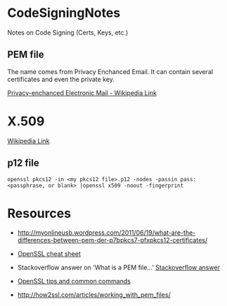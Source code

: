 CodeSigningNotes
================

Notes on Code Signing (Certs, Keys, etc.)


PEM file
-------

The name comes from Privacy Enchanced Email. It can contain several certificates and even the private key.





[Privacy-enchanced Electronic Mail - Wikipedia Link](http://en.wikipedia.org/wiki/Privacy-enhanced_Electronic_Mail)


X.509
=====
[Wikipedia Link](http://en.wikipedia.org/wiki/X.509)


p12 file
--------

`openssl pkcs12 -in <my pkcs12 file>.p12 -nodes -passin pass:<passphrase, or blank> |openssl x509 -noout -fingerprint
`




Resources
==============


* http://myonlineusb.wordpress.com/2011/06/19/what-are-the-differences-between-pem-der-p7bpkcs7-pfxpkcs12-certificates/
* [OpenSSL cheat sheet](https://twiki.cern.ch/twiki/bin/view/LinuxSupport/OpenSSLCheatsheet)

* Stackoverflow answer on 'What is a PEM file...'
[Stackoverflow answer](http://serverfault.com/a/9717)
* [OpenSSL tips and common commands](http://how2ssl.com/articles/openssl_commands_and_tips/)
* http://how2ssl.com/articles/working_with_pem_files/

